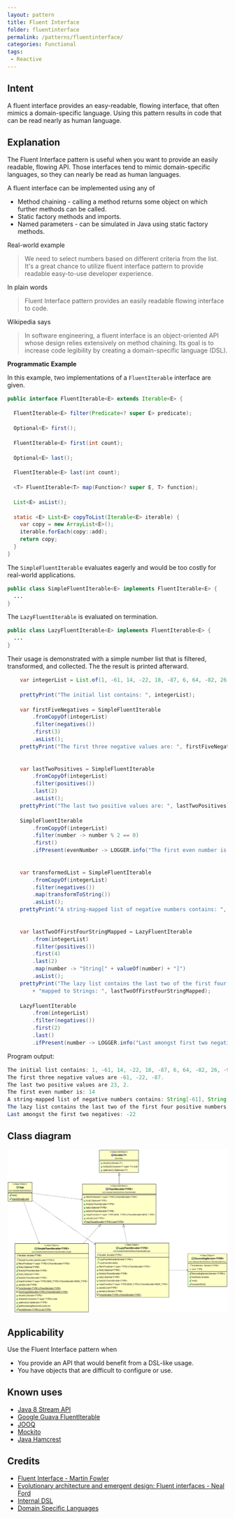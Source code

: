 ```yaml
---
layout: pattern
title: Fluent Interface
folder: fluentinterface
permalink: /patterns/fluentinterface/
categories: Functional
tags: 
 - Reactive
---
```


## Intent

A fluent interface provides an easy-readable, flowing interface, that often mimics a domain-specific 
language. Using this pattern results in code that can be read nearly as human language.

## Explanation

The Fluent Interface pattern is useful when you want to provide an easily readable, flowing API. Those 
interfaces tend to mimic domain-specific languages, so they can nearly be read as human languages.
 
A fluent interface can be implemented using any of
 
 * Method chaining - calling a method returns some object on which further methods can be called.
 * Static factory methods and imports.
 * Named parameters - can be simulated in Java using static factory methods.

Real-world example

> We need to select numbers based on different criteria from the list. It's a great chance to 
> utilize fluent interface pattern to provide readable easy-to-use developer experience. 

In plain words

> Fluent Interface pattern provides an easily readable flowing interface to code.

Wikipedia says

> In software engineering, a fluent interface is an object-oriented API whose design relies 
> extensively on method chaining. Its goal is to increase code legibility by creating a 
> domain-specific language (DSL).

**Programmatic Example**

In this example, two implementations of a `FluentIterable` interface are given.

```java
public interface FluentIterable<E> extends Iterable<E> {

  FluentIterable<E> filter(Predicate<? super E> predicate);

  Optional<E> first();

  FluentIterable<E> first(int count);

  Optional<E> last();

  FluentIterable<E> last(int count);

  <T> FluentIterable<T> map(Function<? super E, T> function);

  List<E> asList();

  static <E> List<E> copyToList(Iterable<E> iterable) {
    var copy = new ArrayList<E>();
    iterable.forEach(copy::add);
    return copy;
  }
}
```

The `SimpleFluentIterable` evaluates eagerly and would be too costly for real-world applications.

```java
public class SimpleFluentIterable<E> implements FluentIterable<E> {
  ...
}
```

The `LazyFluentIterable` is evaluated on termination.

```java
public class LazyFluentIterable<E> implements FluentIterable<E> {
  ...
}
```

Their usage is demonstrated with a simple number list that is filtered, transformed, and collected. The 
the result is printed afterward.

```java
    var integerList = List.of(1, -61, 14, -22, 18, -87, 6, 64, -82, 26, -98, 97, 45, 23, 2, -68);

    prettyPrint("The initial list contains: ", integerList);

    var firstFiveNegatives = SimpleFluentIterable
        .fromCopyOf(integerList)
        .filter(negatives())
        .first(3)
        .asList();
    prettyPrint("The first three negative values are: ", firstFiveNegatives);


    var lastTwoPositives = SimpleFluentIterable
        .fromCopyOf(integerList)
        .filter(positives())
        .last(2)
        .asList();
    prettyPrint("The last two positive values are: ", lastTwoPositives);

    SimpleFluentIterable
        .fromCopyOf(integerList)
        .filter(number -> number % 2 == 0)
        .first()
        .ifPresent(evenNumber -> LOGGER.info("The first even number is: {}", evenNumber));


    var transformedList = SimpleFluentIterable
        .fromCopyOf(integerList)
        .filter(negatives())
        .map(transformToString())
        .asList();
    prettyPrint("A string-mapped list of negative numbers contains: ", transformedList);


    var lastTwoOfFirstFourStringMapped = LazyFluentIterable
        .from(integerList)
        .filter(positives())
        .first(4)
        .last(2)
        .map(number -> "String[" + valueOf(number) + "]")
        .asList();
    prettyPrint("The lazy list contains the last two of the first four positive numbers "
        + "mapped to Strings: ", lastTwoOfFirstFourStringMapped);

    LazyFluentIterable
        .from(integerList)
        .filter(negatives())
        .first(2)
        .last()
        .ifPresent(number -> LOGGER.info("Last amongst first two negatives: {}", number));
```

Program output:

```java
The initial list contains: 1, -61, 14, -22, 18, -87, 6, 64, -82, 26, -98, 97, 45, 23, 2, -68.
The first three negative values are -61, -22, -87.
The last two positive values are 23, 2.
The first even number is: 14
A string-mapped list of negative numbers contains: String[-61], String[-22], String[-87], String[-82], String[-98], String[-68].
The lazy list contains the last two of the first four positive numbers mapped to Strings: String[18], String[6].
Last amongst the first two negatives: -22    
```

## Class diagram

![Fluent Interface](./etc/fluentinterface.png "Fluent Interface")

## Applicability

Use the Fluent Interface pattern when

* You provide an API that would benefit from a DSL-like usage.
* You have objects that are difficult to configure or use.

## Known uses

* [Java 8 Stream API](http://www.oracle.com/technetwork/articles/java/ma14-java-se-8-streams-2177646.html)
* [Google Guava FluentIterable](https://github.com/google/guava/wiki/FunctionalExplained)
* [JOOQ](http://www.jooq.org/doc/3.0/manual/getting-started/use-cases/jooq-as-a-standalone-sql-builder/)
* [Mockito](http://mockito.org/)
* [Java Hamcrest](http://code.google.com/p/hamcrest/wiki/Tutorial)

## Credits

* [Fluent Interface - Martin Fowler](http://www.martinfowler.com/bliki/FluentInterface.html)
* [Evolutionary architecture and emergent design: Fluent interfaces - Neal Ford](http://www.ibm.com/developerworks/library/j-eaed14/)
* [Internal DSL](http://www.infoq.com/articles/internal-dsls-java)
* [Domain Specific Languages](https://www.amazon.com/gp/product/0321712943/ref=as_li_tl?ie=UTF8&tag=javadesignpat-20&camp=1789&creative=9325&linkCode=as2&creativeASIN=0321712943&linkId=ad8351d6f5be7d8b7ecdb650731f85df)
